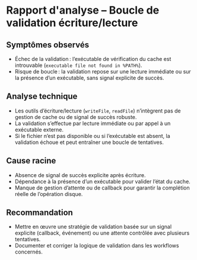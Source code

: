 # Rapport d'analyse – Boucle de validation écriture/lecture

## Symptômes observés
- Échec de la validation : l’exécutable de vérification du cache est introuvable (`executable file not found in %PATH%`).
- Risque de boucle : la validation repose sur une lecture immédiate ou sur la présence d’un exécutable, sans signal explicite de succès.

## Analyse technique
- Les outils d’écriture/lecture (`writeFile`, `readFile`) n’intègrent pas de gestion de cache ou de signal de succès robuste.
- La validation s’effectue par lecture immédiate ou par appel à un exécutable externe.
- Si le fichier n’est pas disponible ou si l’exécutable est absent, la validation échoue et peut entraîner une boucle de tentatives.

## Cause racine
- Absence de signal de succès explicite après écriture.
- Dépendance à la présence d’un exécutable pour valider l’état du cache.
- Manque de gestion d’attente ou de callback pour garantir la complétion réelle de l’opération disque.

## Recommandation
- Mettre en œuvre une stratégie de validation basée sur un signal explicite (callback, événement) ou une attente contrôlée avec plusieurs tentatives.
- Documenter et corriger la logique de validation dans les workflows concernés.
